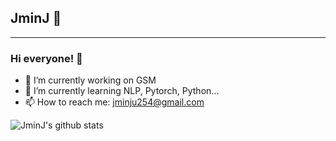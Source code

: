 ## JminJ 🧐
---
<!--
**JminJ/JminJ** is a ✨ _special_ ✨ repository because its `README.md` (this file) appears on your GitHub profile.

Here are some ideas to get you started:

- 🔭 I’m currently working on ...
- 🌱 I’m currently learning ...
- 👯 I’m looking to collaborate on ...
- 🤔 I’m looking for help with ...
- 💬 Ask me about ...
- 📫 How to reach me: ...
- 😄 Pronouns: ...
- ⚡ Fun fact: ...
-->

### Hi everyone! 👋
- 🔭 I’m currently working on GSM
- 🌱 I’m currently learning NLP, Pytorch, Python...
- 📫 How to reach me: jminju254@gmail.com


![JminJ's github stats](https://github-readme-stats.vercel.app/api?username=JminJ&show_icons=true)

